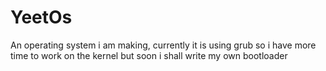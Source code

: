 # YeetOs

An operating system i am making, currently it is using grub so i have more time to work on the kernel but soon i shall write my own bootloader